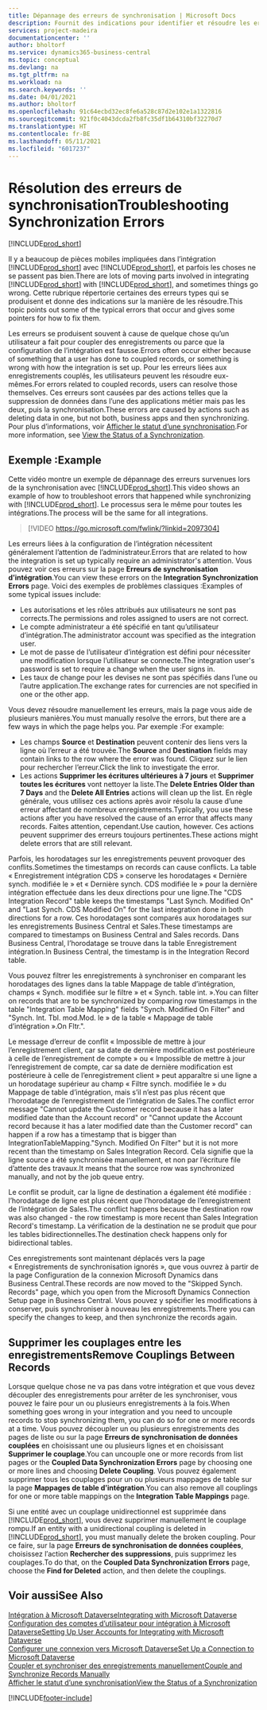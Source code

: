 ```yaml
---
title: Dépannage des erreurs de synchronisation | Microsoft Docs
description: Fournit des indications pour identifier et résoudre les erreurs de synchronisation.
services: project-madeira
documentationcenter: ''
author: bholtorf
ms.service: dynamics365-business-central
ms.topic: conceptual
ms.devlang: na
ms.tgt_pltfrm: na
ms.workload: na
ms.search.keywords: ''
ms.date: 04/01/2021
ms.author: bholtorf
ms.openlocfilehash: 91c64ecbd32ec8fe6a528c87d2e102e1a1322816
ms.sourcegitcommit: 921f0c4043dcda2fb8fc35df1b64310bf32270d7
ms.translationtype: HT
ms.contentlocale: fr-BE
ms.lasthandoff: 05/11/2021
ms.locfileid: "6017237"
---
```

# <a name="troubleshooting-synchronization-errors"></a><span data-ttu-id="1c9da-103">Résolution des erreurs de synchronisation</span><span class="sxs-lookup"><span data-stu-id="1c9da-103">Troubleshooting Synchronization Errors</span></span>
[!INCLUDE[prod_short](includes/cc_data_platform_banner.md)]

<span data-ttu-id="1c9da-104">Il y a beaucoup de pièces mobiles impliquées dans l’intégration [!INCLUDE[prod_short](includes/prod_short.md)] avec [!INCLUDE[prod_short](includes/cds_long_md.md)], et parfois les choses ne se passent pas bien.</span><span class="sxs-lookup"><span data-stu-id="1c9da-104">There are lots of moving parts involved in integrating [!INCLUDE[prod_short](includes/prod_short.md)] with [!INCLUDE[prod_short](includes/cds_long_md.md)], and sometimes things go wrong.</span></span> <span data-ttu-id="1c9da-105">Cette rubrique répertorie certaines des erreurs types qui se produisent et donne des indications sur la manière de les résoudre.</span><span class="sxs-lookup"><span data-stu-id="1c9da-105">This topic points out some of the typical errors that occur and gives some pointers for how to fix them.</span></span>

<span data-ttu-id="1c9da-106">Les erreurs se produisent souvent à cause de quelque chose qu’un utilisateur a fait pour coupler des enregistrements ou parce que la configuration de l’intégration est fausse.</span><span class="sxs-lookup"><span data-stu-id="1c9da-106">Errors often occur either because of something that a user has done to coupled records, or something is wrong with how the integration is set up.</span></span> <span data-ttu-id="1c9da-107">Pour les erreurs liées aux enregistrements couplés, les utilisateurs peuvent les résoudre eux-mêmes.</span><span class="sxs-lookup"><span data-stu-id="1c9da-107">For errors related to coupled records, users can resolve those themselves.</span></span> <span data-ttu-id="1c9da-108">Ces erreurs sont causées par des actions telles que la suppression de données dans l’une des applications métier mais pas les deux, puis la synchronisation.</span><span class="sxs-lookup"><span data-stu-id="1c9da-108">These errors are caused by actions such as deleting data in one, but not both, business apps and then synchronizing.</span></span> <span data-ttu-id="1c9da-109">Pour plus d’informations, voir [Afficher le statut d’une synchronisation](admin-how-to-view-synchronization-status.md).</span><span class="sxs-lookup"><span data-stu-id="1c9da-109">For more information, see [View the Status of a Synchronization](admin-how-to-view-synchronization-status.md).</span></span>

## <a name="example"></a><span data-ttu-id="1c9da-110">Exemple :</span><span class="sxs-lookup"><span data-stu-id="1c9da-110">Example</span></span>
<span data-ttu-id="1c9da-111">Cette vidéo montre un exemple de dépannage des erreurs survenues lors de la synchronisation avec [!INCLUDE[prod_short](includes/cds_long_md.md)].</span><span class="sxs-lookup"><span data-stu-id="1c9da-111">This video shows an example of how to troubleshoot errors that happened while synchronizing with [!INCLUDE[prod_short](includes/cds_long_md.md)].</span></span> <span data-ttu-id="1c9da-112">Le processus sera le même pour toutes les intégrations.</span><span class="sxs-lookup"><span data-stu-id="1c9da-112">The process will be the same for all integrations.</span></span> 

> [!VIDEO https://go.microsoft.com/fwlink/?linkid=2097304]

<span data-ttu-id="1c9da-113">Les erreurs liées à la configuration de l’intégration nécessitent généralement l’attention de l’administrateur.</span><span class="sxs-lookup"><span data-stu-id="1c9da-113">Errors that are related to how the integration is set up typically require an administrator's attention.</span></span> <span data-ttu-id="1c9da-114">Vous pouvez voir ces erreurs sur la page **Erreurs de synchronisation d’intégration**.</span><span class="sxs-lookup"><span data-stu-id="1c9da-114">You can view these errors on the **Integration Synchronization Errors** page.</span></span> <span data-ttu-id="1c9da-115">Voici des exemples de problèmes classiques :</span><span class="sxs-lookup"><span data-stu-id="1c9da-115">Examples of some typical issues include:</span></span>  
  
* <span data-ttu-id="1c9da-116">Les autorisations et les rôles attribués aux utilisateurs ne sont pas corrects.</span><span class="sxs-lookup"><span data-stu-id="1c9da-116">The permissions and roles assigned to users are not correct.</span></span>  
* <span data-ttu-id="1c9da-117">Le compte administrateur a été spécifié en tant qu’utilisateur d’intégration.</span><span class="sxs-lookup"><span data-stu-id="1c9da-117">The administrator account was specified as the integration user.</span></span>  
* <span data-ttu-id="1c9da-118">Le mot de passe de l’utilisateur d’intégration est défini pour nécessiter une modification lorsque l’utilisateur se connecte.</span><span class="sxs-lookup"><span data-stu-id="1c9da-118">The integration user's password is set to require a change when the user signs in.</span></span>  
* <span data-ttu-id="1c9da-119">Les taux de change pour les devises ne sont pas spécifiés dans l’une ou l’autre application.</span><span class="sxs-lookup"><span data-stu-id="1c9da-119">The exchange rates for currencies are not specified in one or the other app.</span></span>  
  
<span data-ttu-id="1c9da-120">Vous devez résoudre manuellement les erreurs, mais la page vous aide de plusieurs manières.</span><span class="sxs-lookup"><span data-stu-id="1c9da-120">You must manually resolve the errors, but there are a few ways in which the page helps you.</span></span> <span data-ttu-id="1c9da-121">Par exemple :</span><span class="sxs-lookup"><span data-stu-id="1c9da-121">For example:</span></span>  

* <span data-ttu-id="1c9da-122">Les champs **Source** et **Destination** peuvent contenir des liens vers la ligne où l’erreur a été trouvée.</span><span class="sxs-lookup"><span data-stu-id="1c9da-122">The **Source** and **Destination** fields may contain links to the row where the error was found.</span></span> <span data-ttu-id="1c9da-123">Cliquez sur le lien pour rechercher l’erreur.</span><span class="sxs-lookup"><span data-stu-id="1c9da-123">Click the link to investigate the error.</span></span>  
* <span data-ttu-id="1c9da-124">Les actions **Supprimer les écritures ultérieures à 7 jours** et **Supprimer toutes les écritures** vont nettoyer la liste.</span><span class="sxs-lookup"><span data-stu-id="1c9da-124">The **Delete Entries Older than 7 Days** and the **Delete All Entries** actions will clean up the list.</span></span> <span data-ttu-id="1c9da-125">En règle générale, vous utilisez ces actions après avoir résolu la cause d’une erreur affectant de nombreux enregistrements.</span><span class="sxs-lookup"><span data-stu-id="1c9da-125">Typically, you use these actions after you have resolved the cause of an error that affects many records.</span></span> <span data-ttu-id="1c9da-126">Faites attention, cependant.</span><span class="sxs-lookup"><span data-stu-id="1c9da-126">Use caution, however.</span></span> <span data-ttu-id="1c9da-127">Ces actions peuvent supprimer des erreurs toujours pertinentes.</span><span class="sxs-lookup"><span data-stu-id="1c9da-127">These actions might delete errors that are still relevant.</span></span>

<span data-ttu-id="1c9da-128">Parfois, les horodatages sur les enregistrements peuvent provoquer des conflits.</span><span class="sxs-lookup"><span data-stu-id="1c9da-128">Sometimes the timestamps on records can cause conflicts.</span></span> <span data-ttu-id="1c9da-129">La table « Enregistrement intégration CDS » conserve les horodatages « Dernière synch. modifiée le » et « Dernière synch. CDS modifiée le » pour la dernière intégration effectuée dans les deux directions pour une ligne.</span><span class="sxs-lookup"><span data-stu-id="1c9da-129">The "CDS Integration Record" table keeps the timestamps "Last Synch. Modified On" and "Last Synch. CDS Modified On" for the last integration done in both directions for a row.</span></span> <span data-ttu-id="1c9da-130">Ces horodatages sont comparés aux horodatages sur les enregistrements Business Central et Sales.</span><span class="sxs-lookup"><span data-stu-id="1c9da-130">These timestamps are compared to timestamps on Business Central and Sales records.</span></span> <span data-ttu-id="1c9da-131">Dans Business Central, l’horodatage se trouve dans la table Enregistrement intégration.</span><span class="sxs-lookup"><span data-stu-id="1c9da-131">In Business Central, the timestamp is in the Integration Record table.</span></span>

<span data-ttu-id="1c9da-132">Vous pouvez filtrer les enregistrements à synchroniser en comparant les horodatages des lignes dans la table Mappage de table d’intégration, champs « Synch. modifiée sur le filtre » et « Synch. table int. ».</span><span class="sxs-lookup"><span data-stu-id="1c9da-132">You can filter on records that are to be synchronized by comparing row timestamps in the table "Integration Table Mapping" fields "Synch. Modified On Filter" and "Synch. Int. Tbl.</span></span> <span data-ttu-id="1c9da-133">mod.</span><span class="sxs-lookup"><span data-stu-id="1c9da-133">Mod.</span></span> <span data-ttu-id="1c9da-134">le » de la table « Mappage de table d’intégration ».</span><span class="sxs-lookup"><span data-stu-id="1c9da-134">On Fltr.".</span></span>

<span data-ttu-id="1c9da-135">Le message d’erreur de conflit « Impossible de mettre à jour l’enregistrement client, car sa date de dernière modification est postérieure à celle de l’enregistrement de compte » ou « Impossible de mettre à jour l’enregistrement de compte, car sa date de dernière modification est postérieure à celle de l’enregistrement client » peut apparaître si une ligne a un horodatage supérieur au champ « Filtre synch. modifiée le » du Mappage de table d’intégration, mais s’il n’est pas plus récent que l’horodatage de l’enregistrement de l’intégration de Sales.</span><span class="sxs-lookup"><span data-stu-id="1c9da-135">The conflict error message "Cannot update the Customer record because it has a later modified date than the Account record" or "Cannot update the Account record because it has a later modified date than the Customer record" can happen if a row has a timestamp that is bigger than IntegrationTableMapping."Synch. Modified On Filter" but it is not more recent than the timestamp on Sales Integration Record.</span></span> <span data-ttu-id="1c9da-136">Cela signifie que la ligne source a été synchronisée manuellement, et non par l’écriture file d’attente des travaux.</span><span class="sxs-lookup"><span data-stu-id="1c9da-136">It means that the source row was synchronized manually, and not by the job queue entry.</span></span> 

<span data-ttu-id="1c9da-137">Le conflit se produit, car la ligne de destination a également été modifiée : l’horodatage de ligne est plus récent que l’horodatage de l’enregistrement de l’intégration de Sales.</span><span class="sxs-lookup"><span data-stu-id="1c9da-137">The conflict happens because the destination row was also changed  - the row timestamp is more recent than Sales Integration Record's timestamp.</span></span> <span data-ttu-id="1c9da-138">La vérification de la destination ne se produit que pour les tables bidirectionnelles.</span><span class="sxs-lookup"><span data-stu-id="1c9da-138">The destination check happens only for bidirectional tables.</span></span> 

<span data-ttu-id="1c9da-139">Ces enregistrements sont maintenant déplacés vers la page « Enregistrements de synchronisation ignorés », que vous ouvrez à partir de la page Configuration de la connexion Microsoft Dynamics dans Business Central.</span><span class="sxs-lookup"><span data-stu-id="1c9da-139">These records are now moved to the "Skipped Synch. Records" page, which you open from the Microsoft Dynamics Connection Setup page in Business Central.</span></span> <span data-ttu-id="1c9da-140">Vous pouvez y spécifier les modifications à conserver, puis synchroniser à nouveau les enregistrements.</span><span class="sxs-lookup"><span data-stu-id="1c9da-140">There you can specify the changes to keep, and then synchronize the records again.</span></span>

## <a name="remove-couplings-between-records"></a><span data-ttu-id="1c9da-141">Supprimer les couplages entre les enregistrements</span><span class="sxs-lookup"><span data-stu-id="1c9da-141">Remove Couplings Between Records</span></span>
<span data-ttu-id="1c9da-142">Lorsque quelque chose ne va pas dans votre intégration et que vous devez découpler des enregistrements pour arrêter de les synchroniser, vous pouvez le faire pour un ou plusieurs enregistrements à la fois.</span><span class="sxs-lookup"><span data-stu-id="1c9da-142">When something goes wrong in your integration and you need to uncouple records to stop synchronizing them, you can do so for one or more records at a time.</span></span> <span data-ttu-id="1c9da-143">Vous pouvez découpler un ou plusieurs enregistrements des pages de liste ou sur la page **Erreurs de synchronisation de données couplées** en choisissant une ou plusieurs lignes et en choisissant **Supprimer le couplage**.</span><span class="sxs-lookup"><span data-stu-id="1c9da-143">You can uncouple one or more records from list pages or the **Coupled Data Synchronization Errors** page by choosing one or more lines and choosing **Delete Coupling**.</span></span> <span data-ttu-id="1c9da-144">Vous pouvez également supprimer tous les couplages pour un ou plusieurs mappages de table sur la page **Mappages de table d’intégration**.</span><span class="sxs-lookup"><span data-stu-id="1c9da-144">You can also remove all couplings for one or more table mappings on the **Integration Table Mappings** page.</span></span> 

<span data-ttu-id="1c9da-145">Si une entité avec un couplage unidirectionnel est supprimée dans [!INCLUDE[prod_short](includes/prod_short.md)], vous devez supprimer manuellement le couplage rompu.</span><span class="sxs-lookup"><span data-stu-id="1c9da-145">If an entity with a unidirectional coupling is deleted in [!INCLUDE[prod_short](includes/prod_short.md)], you must manually delete the broken coupling.</span></span> <span data-ttu-id="1c9da-146">Pour ce faire, sur la page **Erreurs de synchronisation de données couplées**, choisissez l′action **Rechercher des suppressions**, puis supprimez les couplages.</span><span class="sxs-lookup"><span data-stu-id="1c9da-146">To do that, on the **Coupled Data Synchronization Errors** page, choose the **Find for Deleted** action, and then delete the couplings.</span></span>

## <a name="see-also"></a><span data-ttu-id="1c9da-147">Voir aussi</span><span class="sxs-lookup"><span data-stu-id="1c9da-147">See Also</span></span>
[<span data-ttu-id="1c9da-148">Intégration à Microsoft Dataverse</span><span class="sxs-lookup"><span data-stu-id="1c9da-148">Integrating with Microsoft Dataverse</span></span>](admin-prepare-dynamics-365-for-sales-for-integration.md)  
[<span data-ttu-id="1c9da-149">Configuration des comptes d’utilisateur pour intégration à Microsoft Dataverse</span><span class="sxs-lookup"><span data-stu-id="1c9da-149">Setting Up User Accounts for Integrating with Microsoft Dataverse</span></span>](admin-setting-up-integration-with-dynamics-sales.md)  
[<span data-ttu-id="1c9da-150">Configurer une connexion vers Microsoft Dataverse</span><span class="sxs-lookup"><span data-stu-id="1c9da-150">Set Up a Connection to Microsoft Dataverse</span></span>](admin-how-to-set-up-a-dynamics-crm-connection.md)  
[<span data-ttu-id="1c9da-151">Coupler et synchroniser des enregistrements manuellement</span><span class="sxs-lookup"><span data-stu-id="1c9da-151">Couple and Synchronize Records Manually</span></span>](admin-how-to-couple-and-synchronize-records-manually.md)  
[<span data-ttu-id="1c9da-152">Afficher le statut d’une synchronisation</span><span class="sxs-lookup"><span data-stu-id="1c9da-152">View the Status of a Synchronization</span></span>](admin-how-to-view-synchronization-status.md)  


[!INCLUDE[footer-include](includes/footer-banner.md)]